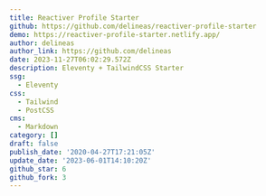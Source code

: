 ```yaml
---
title: Reactiver Profile Starter
github: https://github.com/delineas/reactiver-profile-starter
demo: https://reactiver-profile-starter.netlify.app/
author: delineas
author_link: https://github.com/delineas
date: 2023-11-27T06:02:29.572Z
description: Eleventy + TailwindCSS Starter
ssg:
  - Eleventy
css:
  - Tailwind
  - PostCSS
cms:
  - Markdown
category: []
draft: false
publish_date: '2020-04-27T17:21:05Z'
update_date: '2023-06-01T14:10:20Z'
github_star: 6
github_fork: 3
---
```

